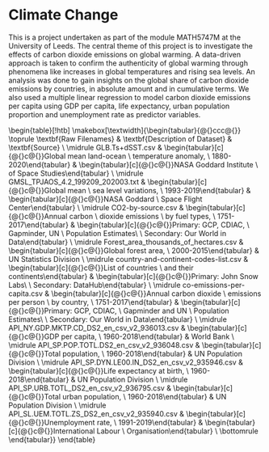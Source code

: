 # Climate Change
This is a project undertaken as part of the module MATH5747M at the University of Leeds. The central theme of this project is to investigate the effects of carbon dioxide emissions on global warming. A data-driven approach is taken to confirm the authenticity of global warming through phenomena like increases in global temperatures and rising sea levels. An analysis was done to gain insights on the global share of carbon dioxide emissions by countries, in absolute amount and in cumulative terms. We also used a multiple linear regression to model carbon dioxide emissions per capita using GDP per capita, life expectancy, urban population proportion and unemployment rate as predictor variables.



\begin{table}[!htb]
\makebox[\textwidth]{\begin{tabular}{@{}ccc@{}}
\toprule
\textbf{Raw Filenames}                            & \textbf{Description of Dataset}                                                                                   & \textbf{Source}                                                                                                                            \\ \midrule
GLB.Ts+dSST.csv                                   & \begin{tabular}[c]{@{}c@{}}Global mean land-ocean \\ temperature anomaly, \\ 1880-2020\end{tabular}               & \begin{tabular}[c]{@{}c@{}}NASA Goddard Institute \\ of Space Studies\end{tabular}                                                         \\ \midrule
GMSL\_TPJAOS\_4.2\_199209\_202003.txt             & \begin{tabular}[c]{@{}c@{}}Global mean \\ sea level variations, \\ 1993-2019\end{tabular}                         & \begin{tabular}[c]{@{}c@{}}NASA Goddard \\ Space Flight Center\end{tabular}                                                                \\ \midrule
CO2-by-source.csv                                 & \begin{tabular}[c]{@{}c@{}}Annual carbon \\ dioxide emissions \\ by fuel types, \\ 1751-2017\end{tabular}         & \begin{tabular}[c]{@{}c@{}}Primary: GCP, CDIAC, \\ Gapminder, UN \\ Population Estimates\\ \\ Secondary: Our World in Data\end{tabular}    \\ \midrule
Forest\_area\_thousands\_of\_hectares.csv         & \begin{tabular}[c]{@{}c@{}}Global forest area, \\ 2000-2015\end{tabular}                                          & UN Statistics Division                                                                                                                     \\ \midrule
country-and-continent-codes-list.csv              & \begin{tabular}[c]{@{}c@{}}List of countries \\ and their continents\end{tabular}                                 & \begin{tabular}[c]{@{}c@{}}Primary: John Snow Labs\\ \\ Secondary: DataHub\end{tabular}                                                    \\ \midrule
co-emissions-per-capita.csv                       & \begin{tabular}[c]{@{}c@{}}Annual carbon dioxide \\ emissions per person \\ by country, \\ 1751-2017\end{tabular} & \begin{tabular}[c]{@{}c@{}}Primary: GCP, CDIAC, \\ Gapminder and UN \\ Population Estimates\\ \\ Secondary: Our World in Data\end{tabular} \\ \midrule
API\_NY.GDP.MKTP.CD\_DS2\_en\_csv\_v2\_936013.csv & \begin{tabular}[c]{@{}c@{}}GDP per capita, \\ 1960-2018\end{tabular}                                              & World Bank                                                                                                                                 \\ \midrule
API\_SP.POP.TOTL.DS2\_en\_csv\_v2\_936048.csv     & \begin{tabular}[c]{@{}c@{}}Total population, \\ 1960-2018\end{tabular}                                            & UN Population Division                                                                                                                     \\ \midrule
API\_SP.DYN.LE00.IN\_DS2\_en\_csv\_v2\_935946.csv & \begin{tabular}[c]{@{}c@{}}Life expectancy at birth, \\ 1960-2018\end{tabular}                                    & UN Population Division                                                                                                                     \\ \midrule
API\_SP.URB.TOTL\_DS2\_en\_csv\_v2\_936795.csv    & \begin{tabular}[c]{@{}c@{}}Total urban population, \\ 1960-2018\end{tabular}                                      & UN Population Division                                                                                                                     \\ \midrule
API\_SL.UEM.TOTL.ZS\_DS2\_en\_csv\_v2\_935940.csv & \begin{tabular}[c]{@{}c@{}}Unemployment rate, \\ 1991-2019\end{tabular}                                           & \begin{tabular}[c]{@{}c@{}}International Labour \\ Organisation\end{tabular}                                                               \\ \bottomrule
\end{tabular}}
\end{table}
